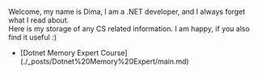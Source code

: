 Welcome, my name is Dima, I am a .NET developer, and I always forget what I read about.  
Here is my storage of any CS related information. I am happy, if you also find it useful :)

<ul>
    <li>[Dotnet Memory Expert Course](./_posts/Dotnet%20Memory%20Expert/main.md)</li>
</ul>